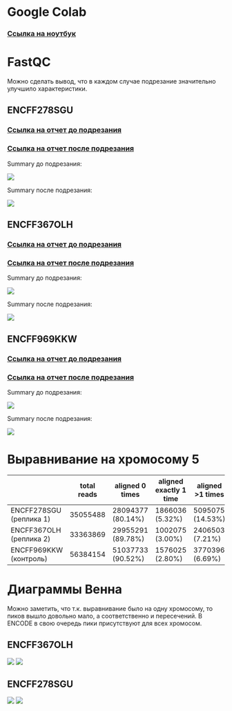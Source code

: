 # Google Colab
### [Ссылка на ноутбук](https://colab.research.google.com/drive/10gGGKJr7OgpvJ8BloNNND797TrS-FWhi?usp=sharing)

# FastQC
Можно сделать вывод, что в каждом случае подрезание значительно улучшило характеристики.
## ENCFF278SGU
### [Ссылка на отчет до подрезания](fastqc/ENCFF278SGU_fastqc.html)
### [Ссылка на отчет после подрезания](fastqc/ENCFF278SGU_trimmed_fastqc.html)
Summary до подрезания:

![](img/summary_1.png)

Summary после подрезания:

![](img/summary_trimmed_1.png)
## ENCFF367OLH
### [Ссылка на отчет до подрезания](fastqc/ENCFF367OLH_fastqc.html)
### [Ссылка на отчет после подрезания](fastqc/ENCFF367OLH_trimmed_fastqc.html)
Summary до подрезания:

![](img/summary_2.png)

Summary после подрезания:

![](img/summary_trimmed_2.png)
## ENCFF969KKW
### [Ссылка на отчет до подрезания](fastqc/ENCFF969KKW_fastqc.html)
### [Ссылка на отчет после подрезания](fastqc/ENCFF969KKW_trimmed_fastqc.html)
Summary до подрезания:

![](img/summary_3.png)

Summary после подрезания:

![](img/summary_trimmed_3.png)

# Выравнивание на хромосому 5
|                        |      total reads |   aligned 0 times | aligned exactly 1 time| aligned >1 times |
|------------------------|------------------|-------------------|-----------------------|------------------|
|ENCFF278SGU (реплика 1) |   35055488       | 28094377 (80.14%) | 1866036 (5.32%)        |5095075 (14.53%)  |
|ENCFF367OLH (реплика 2) |   33363869       | 29955291 (89.78%) | 1002075 (3.00%)       | 2406503 (7.21%)  |
|ENCFF969KKW (контроль)  |      56384154    | 51037733 (90.52%) | 1576025 (2.80%)       | 3770396 (6.69%) |

# Диаграммы Венна
Можно заметить, что т.к. выравнивание было на одну хромосому, то пиков вышло довольно мало, а соответственно и пересечений. В ENCODE в свою очередь пики присутствуют для всех хромосом.
## ENCFF367OLH
![](img/Intervene_venn_1_OLH.png)
![](img/Intervene_venn_2_OLH.png)
## ENCFF278SGU
![](img/Intervene_venn_1_SGU.png)
![](img/Intervene_venn_2_SGU.png)